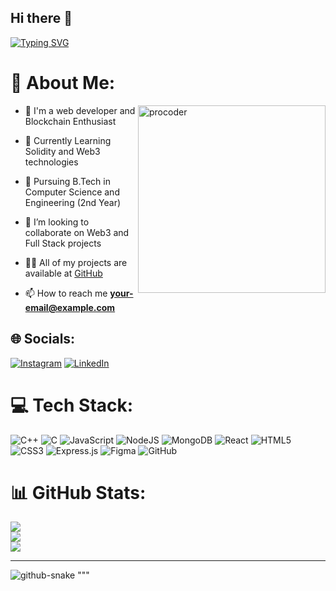 ## Hi there 👋

<a href="https://git.io/typing-svg"><img src="https://readme-typing-svg.demolab.com?font=Fira+Code&weight=500&size=30&pause=50&color=04F7D4&width=435&lines=;I+am+Mohd+Shayan+Qureshi" alt="Typing SVG" /></a>
<h3 align="start"></h3>

# 💫 About Me:

<img align="right" alt="procoder" src="https://user-images.githubusercontent.com/74038190/212751818-13da6fd2-27ca-45c4-9c64-3940ccfa6fd3.gif" width="300" />

- 🔭 I'm a web developer and Blockchain Enthusiast
- 🌱 Currently Learning Solidity and Web3 technologies
- 🌱 Pursuing B.Tech in Computer Science and Engineering (2nd Year)
- 👯 I’m looking to collaborate on Web3 and Full Stack projects
- 👨‍💻 All of my projects are available at [GitHub](https://github.com/MohdShayan/)

- 📫 How to reach me **your-email@example.com**

## 🌐 Socials:

[![Instagram](https://img.shields.io/badge/Instagram-%23E4405F.svg?logo=Instagram&logoColor=white)](https://instagram.com/yourinstagram) [![LinkedIn](https://img.shields.io/badge/LinkedIn-%230077B5.svg?logo=linkedin&logoColor=white)](https://linkedin.com/in/mohdshayan) 

# 💻 Tech Stack:
![C++](https://img.shields.io/badge/c++-%2300599C.svg?style=for-the-badge&logo=c%2B%2B&logoColor=white) ![C](https://img.shields.io/badge/c-%2300599C.svg?style=for-the-badge&logo=c&logoColor=white) ![JavaScript](https://img.shields.io/badge/javascript-%23323330.svg?style=for-the-badge&logo=javascript&logoColor=%23F7DF1E) ![NodeJS](https://img.shields.io/badge/node.js-6DA55F?style=for-the-badge&logo=node.js&logoColor=white) ![MongoDB](https://img.shields.io/badge/MongoDB-%234ea94b.svg?style=for-the-badge&logo=mongodb&logoColor=white) ![React](https://img.shields.io/badge/react-%2320232a.svg?style=for-the-badge&logo=react&logoColor=%2361DAFB) ![HTML5](https://img.shields.io/badge/html5-%23E34F26.svg?style=for-the-badge&logo=html5&logoColor=white) ![CSS3](https://img.shields.io/badge/css3-%231572B6.svg?style=for-the-badge&logo=css3&logoColor=white) ![Express.js](https://img.shields.io/badge/express.js-%23404d59.svg?style=for-the-badge&logo=express&logoColor=%2361DAFB) ![Figma](https://img.shields.io/badge/figma-%23F24E1E.svg?style=for-the-badge&logo=figma&logoColor=white) ![GitHub](https://img.shields.io/badge/github-%23121011.svg?style=for-the-badge&logo=github&logoColor=white)

# 📊 GitHub Stats:

![](https://github-readme-stats.vercel.app/api?username=MohdShayan&theme=tokyonight&hide_border=false&include_all_commits=true&count_private=false)<br/>
![](https://github-readme-streak-stats.herokuapp.com/?user=MohdShayanMohdShayan&theme=tokyonight&hide_border=false)<br/>
![](https://github-readme-stats.vercel.app/api/top-langs/?username=MohdShayan&theme=tokyonight&hide_border=false&include_all_commits=true&count_private=false&layout=compact)

---

<picture>
  <source media="(prefers-color-scheme: dark)" srcset="https://raw.githubusercontent.com/MohdShayan/yourgithubusername/output/github-snake-dark.svg" />
  <source media="(prefers-color-scheme: light)" srcset="https://raw.githubusercontent.com/MohdShayan/yourgithubusername/output/github-snake.svg" />
  <img alt="github-snake" src="https://raw.githubusercontent.com/yourgithubusername/MohdShayan/output/github-snake.svg" />
</picture>
"""
